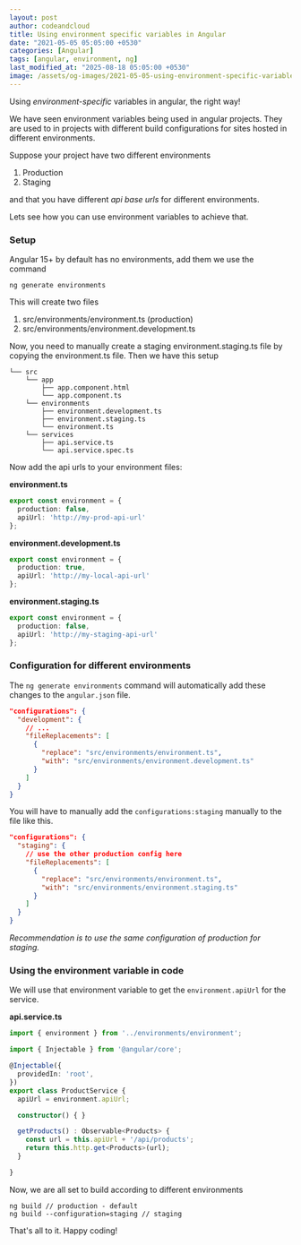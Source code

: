 ```yaml
---
layout: post
author: codeandcloud
title: Using environment specific variables in Angular
date: "2021-05-05 05:05:00 +0530"
categories: [Angular]
tags: [angular, environment, ng]
last_modified_at: "2025-08-18 05:05:00 +0530"
image: /assets/og-images/2021-05-05-using-environment-specific-variables-in-angular.jpg
---
```


Using _environment-specific_ variables in angular, the right way!

We have seen environment variables being used in angular projects. They are used to in projects with different build configurations for sites hosted in different environments.

Suppose your project have two different environments

1. Production
2. Staging

and that you have different _api base urls_ for different environments.

Lets see how you can use environment variables to achieve that.

### Setup

Angular 15+ by default has no environments, add them we use the command

```shell
ng generate environments
```
This will create two files
1. src/environments/environment.ts (production)
2. src/environments/environment.development.ts

Now, you need to manually create a staging environment.staging.ts file by copying the environment.ts file. Then we have this setup


```shell
└── src
    └── app
        ├── app.component.html
        └── app.component.ts
    └── environments
        ├── environment.development.ts
        ├── environment.staging.ts
        └── environment.ts
    └── services
        ├── api.service.ts
        └── api.service.spec.ts
```

Now add the api urls to your environment files:

**environment.ts**

```ts
export const environment = {
  production: false,
  apiUrl: 'http://my-prod-api-url'
};
```

**environment.development.ts**

```ts
export const environment = {
  production: true,
  apiUrl: 'http://my-local-api-url'
};
```

**environment.staging.ts**

```ts
export const environment = {
  production: false,
  apiUrl: 'http://my-staging-api-url'
};
```
### Configuration for different environments

The `ng generate environments` command will automatically add these changes to the `angular.json` file.

```json
"configurations": {
  "development": {
    // ...
    "fileReplacements": [
      {
        "replace": "src/environments/environment.ts",
        "with": "src/environments/environment.development.ts"
      }
    ]
  }
}
```
You will have to manually add the `configurations:staging` manually to the file like this.

```json
"configurations": {
  "staging": {
    // use the other production config here
    "fileReplacements": [
      {
        "replace": "src/environments/environment.ts",
        "with": "src/environments/environment.staging.ts"
      }
    ]
  }
}
```
_Recommendation is to use the same configuration of production for staging._


### Using the environment variable in code

We will use that environment variable to get the `environment.apiUrl` for the service.

**api.service.ts**

```ts
import { environment } from '../environments/environment';

import { Injectable } from '@angular/core';

@Injectable({
  providedIn: 'root',
})
export class ProductService {
  apiUrl = environment.apiUrl;

  constructor() { }

  getProducts() : Observable<Products> {
    const url = this.apiUrl + '/api/products';
    return this.http.get<Products>(url);
  }

}
```


Now, we are all set to build according to different environments

```shell
ng build // production - default
ng build --configuration=staging // staging
```

That's all to it. Happy coding!

